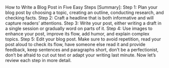 How to Write a Blog Post in Five Easy Steps [Summary]:
Step 1: Plan your blog post by choosing a topic, creating an outline, conducting research, and checking facts.
Step 2: Craft a headline that is both informative and will capture readers’ attentions.
Step 3: Write your post, either writing a draft in a single session or gradually word on parts of it.
Step 4: Use images to enhance your post, improve its flow, add humor, and explain complex topics.
Step 5: Edit your blog post. Make sure to avoid repetition, read your post aloud to check its flow, have someone else read it and provide feedback, keep sentences and paragraphs short, don’t be a perfectionist, don’t be afraid to cut out text or adapt your writing last minute.
Now let’s review each step in more detail.
